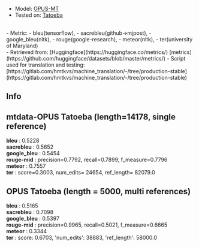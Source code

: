 - Model: [OPUS-MT](https://huggingface.co/Helsinki-NLP/opus-mt-es-it)
- Tested on: [Tatoeba]()
<br>
- Metric: 
  - bleu(tensorflow),
  - sacrebleu(github->mjpost), 
  - google_bleu(nltk), 
  - rouge(google-research),
  - meteor(nltk), 
  - ter(university of Maryland)
<br> 
- Retrieved from: [Huggingface](https://huggingface.co/metrics/) [metrics](https://github.com/huggingface/datasets/blob/master/metrics/) 
- Script used for translation and testing: [https://gitlab.com/hmtkvs/machine_translation/-/tree/production-stable](https://gitlab.com/hmtkvs/machine_translation/-/tree/production-stable)

## Info
## mtdata-OPUS Tatoeba (length=14178, single reference)
**bleu** : 0.5228
<br>
**sacrebleu** : 0.5652
<br>
**google_bleu** : 0.5454
<br>
**rouge-mid** : precision=0.7792, recall=0.7899, f_measure=0.7796
<br>
**meteor** : 0.7557
<br>
**ter** : score=0.3003, num_edits= 24654, ref_length= 82079.0

## OPUS Tatoeba (length = 5000, multi references)
**bleu** : 0.5165
<br>
**sacrebleu** : 0.7098
<br>
**google_bleu** : 0.5397
<br>
**rouge-mid** : precision=0.9965, recall=0.5021, f_measure=0.6665
<br>
**meteor** : 0.3344
<br>
**ter** : score: 0.6703, 'num_edits': 38883, 'ref_length': 58000.0